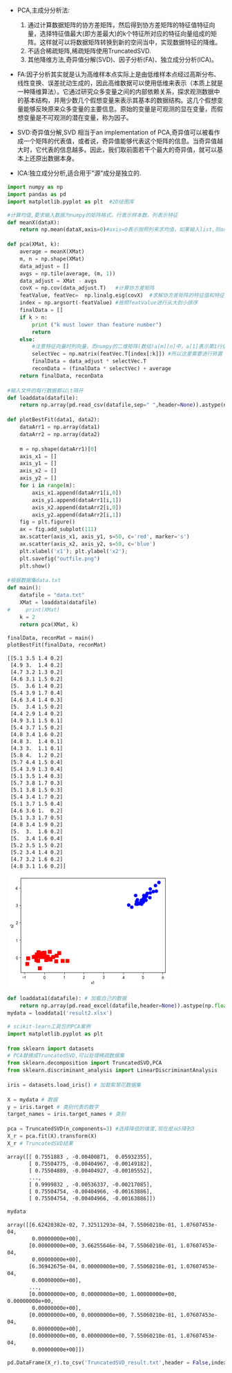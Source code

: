 - PCA,主成分分析法:
    1. 通过计算数据矩阵的协方差矩阵，然后得到协方差矩阵的特征值特征向量，选择特征值最大(即方差最大)的k个特征所对应的特征向量组成的矩阵。这样就可以将数据矩阵转换到新的空间当中，实现数据特征的降维。
    2. 不适合稀疏矩阵,稀疏矩阵使用TruncatedSVD.
    3. 其他降维方法,奇异值分解(SVD)、因子分析(FA)、独立成分分析(ICA)。

- FA:因子分析其实就是认为高维样本点实际上是由低维样本点经过高斯分布、线性变换、误差扰动生成的，因此高维数据可以使用低维来表示（本质上就是一种降维算法）。它通过研究众多变量之间的内部依赖关系，探求观测数据中的基本结构，并用少数几个假想变量来表示其基本的数据结构。这几个假想变量能够反映原来众多变量的主要信息。原始的变量是可观测的显在变量，而假想变量是不可观测的潜在变量，称为因子。
- SVD:奇异值分解,SVD 相当于an implementation of PCA,奇异值可以被看作成一个矩阵的代表值，或者说，奇异值能够代表这个矩阵的信息。当奇异值越大时，它代表的信息越多。因此，我们取前面若干个最大的奇异值，就可以基本上还原出数据本身。
- ICA:独立成分分析,适合用于"源"成分是独立的.


```python
import numpy as np
import pandas as pd
import matplotlib.pyplot as plt  #2D绘图库
```


```python
#计算均值,要求输入数据为numpy的矩阵格式，行表示样本数，列表示特征
def meanX(dataX):
    return np.mean(dataX,axis=0)#axis=0表示按照列来求均值，如果输入list,则axis=1

def pca(XMat, k):
    average = meanX(XMat)
    m, n = np.shape(XMat)
    data_adjust = []
    avgs = np.tile(average, (m, 1))
    data_adjust = XMat - avgs
    covX = np.cov(data_adjust.T)   #计算协方差矩阵
    featValue, featVec=  np.linalg.eig(covX)  #求解协方差矩阵的特征值和特征向量
    index = np.argsort(-featValue) #按照featValue进行从大到小排序
    finalData = []
    if k > n:
        print ("k must lower than feature number")
        return
    else:
        #注意特征向量时列向量，而numpy的二维矩阵(数组)a[m][n]中，a[1]表示第1行值
        selectVec = np.matrix(featVec.T[index[:k]]) #所以这里需要进行转置
        finalData = data_adjust * selectVec.T
        reconData = (finalData * selectVec) + average
    return finalData, reconData

#输入文件的每行数据都以\t隔开
def loaddata(datafile):
    return np.array(pd.read_csv(datafile,sep=" ",header=None)).astype(np.float)

def plotBestFit(data1, data2):
    dataArr1 = np.array(data1)
    dataArr2 = np.array(data2)

    m = np.shape(dataArr1)[0]
    axis_x1 = []
    axis_y1 = []
    axis_x2 = []
    axis_y2 = []
    for i in range(m):
        axis_x1.append(dataArr1[i,0])
        axis_y1.append(dataArr1[i,1])
        axis_x2.append(dataArr2[i,0])
        axis_y2.append(dataArr2[i,1])
    fig = plt.figure()
    ax = fig.add_subplot(111)
    ax.scatter(axis_x1, axis_y1, s=50, c='red', marker='s')
    ax.scatter(axis_x2, axis_y2, s=50, c='blue')
    plt.xlabel('x1'); plt.ylabel('x2');
    plt.savefig("outfile.png")
    plt.show()
    
#根据数据集data.txt
def main():
    datafile = "data.txt"
    XMat = loaddata(datafile)
#     print(XMat)
    k = 2
    return pca(XMat, k)
```


```python
finalData, reconMat = main()
plotBestFit(finalData, reconMat)
```

    [[5.1 3.5 1.4 0.2]
     [4.9 3.  1.4 0.2]
     [4.7 3.2 1.3 0.2]
     [4.6 3.1 1.5 0.2]
     [5.  3.6 1.4 0.2]
     [5.4 3.9 1.7 0.4]
     [4.6 3.4 1.4 0.3]
     [5.  3.4 1.5 0.2]
     [4.4 2.9 1.4 0.2]
     [4.9 3.1 1.5 0.1]
     [5.4 3.7 1.5 0.2]
     [4.8 3.4 1.6 0.2]
     [4.8 3.  1.4 0.1]
     [4.3 3.  1.1 0.1]
     [5.8 4.  1.2 0.2]
     [5.7 4.4 1.5 0.4]
     [5.4 3.9 1.3 0.4]
     [5.1 3.5 1.4 0.3]
     [5.7 3.8 1.7 0.3]
     [5.1 3.8 1.5 0.3]
     [5.4 3.4 1.7 0.2]
     [5.1 3.7 1.5 0.4]
     [4.6 3.6 1.  0.2]
     [5.1 3.3 1.7 0.5]
     [4.8 3.4 1.9 0.2]
     [5.  3.  1.6 0.2]
     [5.  3.4 1.6 0.4]
     [5.2 3.5 1.5 0.2]
     [5.2 3.4 1.4 0.2]
     [4.7 3.2 1.6 0.2]
     [4.8 3.1 1.6 0.2]]



![png](1.PCA_files/1.PCA_3_1.png)



```python
def loaddata1(datafile): # 加载自己的数据
    return np.array(pd.read_excel(datafile,header=None)).astype(np.float)
mydata = loaddata1('result2.xlsx')
```


```python
# scikit-learn工具包的PCA案例
import matplotlib.pyplot as plt

from sklearn import datasets
# PCA替换成TruncatedSVD,可以处理稀疏数据集
from sklearn.decomposition import TruncatedSVD,PCA
from sklearn.discriminant_analysis import LinearDiscriminantAnalysis

iris = datasets.load_iris() # 加载紫鹫花数据集

X = mydata # 数据
y = iris.target # 类别代表的数字
target_names = iris.target_names # 类别

pca = TruncatedSVD(n_components=3) #选择降低的维度,现在是从5降到3
X_r = pca.fit(X).transform(X)
X_r # TruncatedSVD结果
```




    array([[ 0.7551883 , -0.00400871,  0.05932355],
           [ 0.75504775, -0.00404967, -0.00149182],
           [ 0.75504889, -0.00404927, -0.00105552],
           ...,
           [ 0.9999832 , -0.00536337, -0.00217085],
           [ 0.75504754, -0.00404966, -0.00163886],
           [ 0.75504754, -0.00404966, -0.00163886]])




```python
mydata
```




    array([[6.62420382e-02, 7.32511293e-04, 7.55060210e-01, 1.07607453e-04,
            0.00000000e+00],
           [0.00000000e+00, 3.66255646e-04, 7.55060210e-01, 1.07607453e-04,
            0.00000000e+00],
           [6.36942675e-04, 0.00000000e+00, 7.55060210e-01, 1.07607453e-04,
            0.00000000e+00],
           ...,
           [0.00000000e+00, 0.00000000e+00, 1.00000000e+00, 0.00000000e+00,
            0.00000000e+00],
           [0.00000000e+00, 0.00000000e+00, 7.55060210e-01, 1.07607453e-04,
            0.00000000e+00],
           [0.00000000e+00, 0.00000000e+00, 7.55060210e-01, 1.07607453e-04,
            0.00000000e+00]])




```python
pd.DataFrame(X_r).to_csv('TruncatedSVD_result.txt',header = False,index = False)
```


```python

```
